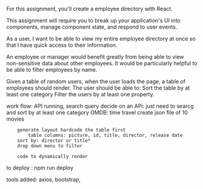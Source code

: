 For this assignment, you'll create a employee directory with React. 

This assignment will require you to break up your application's UI into components, 
manage component state, 
and respond to user events.

As a user, I want to be able to view my entire employee directory at once so that I have quick access to their information.


An employee or manager would benefit greatly from being able to view non-sensitive data about other employees. 
It would be particularly helpful to be able to filter employees by name.


Given a table of random users, when the user loads the page, a table of employees should render.
The user should be able to:
        Sort the table by at least one category
        Filter the users by at least one property.


work flow:
        API running, search query
            decide on an APi: just need to searcg and sort by at least one category
            OMDB: 
time travel
            create json file of 10 movies

        generate layout hardcode the table first
            table columns: picture, id, title, director, release date
        sort by: director or title*
        drop down menu to filter

        code to dynamically render


to deploy :   npm run deploy

tools added: axios, bootstrap,



